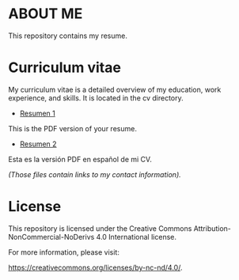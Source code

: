 # ABOUT ME
This repository contains my resume.

# Curriculum vitae
My curriculum vitae is a detailed overview of my education, work experience, and skills. It is located in the cv directory.

* [Resumen 1](documents/nrh_resume.pdf)

This is the PDF version of your resume.

* [Resumen 2](documents/nrh_cv_es.pdf)

Esta es la versión PDF en español de mi CV.

*(Those files contain links to my contact information).*

# License
This repository is licensed under the Creative Commons Attribution-NonCommercial-NoDerivs 4.0 International license. 

For more information, please visit: 

https://creativecommons.org/licenses/by-nc-nd/4.0/.


